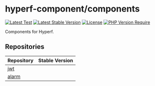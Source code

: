 # hyperf-component/components

[![Latest Test](https://github.com/hyperf-component/components/workflows/tests/badge.svg)](https://github.com/hyperf-component/components/actions) [![Latest Stable Version](https://poser.pugx.org/hyperf-component/components/v)](https://packagist.org/packages/hyperf-component/components) [![License](https://poser.pugx.org/hyperf-component/components/license)](https://packagist.org/packages/hyperf-component/components) [![PHP Version Require](https://poser.pugx.org/hyperf-component/components/require/php)](https://packagist.org/packages/hyperf-component/components)

Components for Hyperf.

## Repositories

| Repository                                         | Stable Version |
| -------------------------------------------------- | -------------- |
| [jwt](https://github.com/hyperf-component/jwt)     |                |  |  |  |
| [alarm](https://github.com/hyperf-component/alarm) |                |  |  |  |

